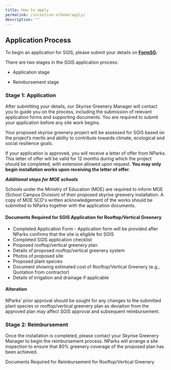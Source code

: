 ```yaml
---
title: How to apply
permalink: /incentive-scheme/apply/
description: ""
---
```

## **Application Process**

To begin an application for SGIS, please submit your details on [**FormSG**](https://form.gov.sg/5cee3b050a5be80010bd5a73)**.**

There are two stages in the SGIS application process:

*   Application stage

*  Reimbursement stage


### **Stage 1: Application**

After submitting your details, our Skyrise Greenery Manager will contact you to guide you on the process, including the submission of relevant application forms and supporting documents. You are required to submit your application before any site work begins.

Your proposed skyrise greenery project will be assessed for SGIS based on the project’s merits and ability to contribute towards climate, ecological and social resilience goals.

If your application is approved, you will receive a letter of offer from NParks. This letter of offer will be valid for 12 months during which the project should be completed, with extension allowed upon request. **You may only begin installation works upon receiving the letter of offer**.

***Additional steps for MOE schools***

Schools under the Ministry of Education (MOE) are required to inform MOE (School Campus Division) of their proposed skyrise greenery installation. A copy of MOE SCD's written acknowledgement of the works should be submitted to NParks together with the application documents.

#### Documents Required for SGIS Application for Rooftop/Vertical Greenery 

* Completed Application Form - Application form will be provided after NParks confirms that the site is eligible for SGIS
* Completed SGIS application checklist 
* Proposed rooftop/vertical greenery plan
* Details of proposed rooftop/vertical greenery system  
* Photos of proposed site
* Proposed plant species
* Document showing estimated cost of Rooftop/Vertical Greenery (e.g., Quotation from contractor)
* Details of irrigation and drainage if applicable

#### Alteration
NParks’ prior approval should be sought for any changes to the submitted plant species or rooftop/vertical greenery plan as deviation from the approved plan may affect SGIS approval and subsequent reimbursement.

### Stage 2: Reimbursement
Once the installation is completed, please contact your Skyrise Greenery Manager to begin the reimbursement process. NParks will arrange a site inspection to ensure that 80% greenery coverage of the proposed plan has been achieved.

Documents Required for Reimbursement for Rooftop/Vertical Greenery 
